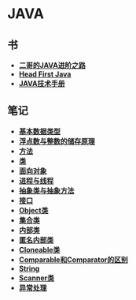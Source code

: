 # JAVA

## 书
-  **[二哥的JAVA进阶之路](./书/二哥的%20Java%20进阶之路亮白版.pdf)**
-  **[Head First Java](./书/Head%20First%20Java%20中文高清版.pdf)**
-  **[JAVA技术手册](./书/[图灵程序设计丛书].Java技术手册.第6版.pdf)**

## 笔记
- **[基本数据类型](./笔记/基本类型.md)**
- **[浮点数与整数的储存原理](./笔记/怎么储存的数据.md)**
- **[方法](./笔记/方法.md)**
- **[类](./笔记/类.md)**
- **[面向对象](./笔记/面向对象.md)**
- **[进程与线程](./笔记/线程与进程.md)**
- **[抽象类与抽象方法](./笔记/抽象类与抽象方法.md)**
- **[接口](./笔记/接口.md)**
- **[Object类](./笔记/Object类.md)**
- **[集合类](./笔记/集合类.md)**
- **[内部类](./笔记/内部类.md)**
- **[匿名内部类](./笔记/匿名内部类.md)**
- **[Cloneable类](./笔记/Cloneable.md)**
- **[Comparable和Comparator的区别](./笔记/comparable和comparator的区别.md)**
- **[String](./笔记/String.md)**
- **[Scanner类](./笔记/Scanner类.md)**
- **[异常处理](./笔记/异常处理.md)**
